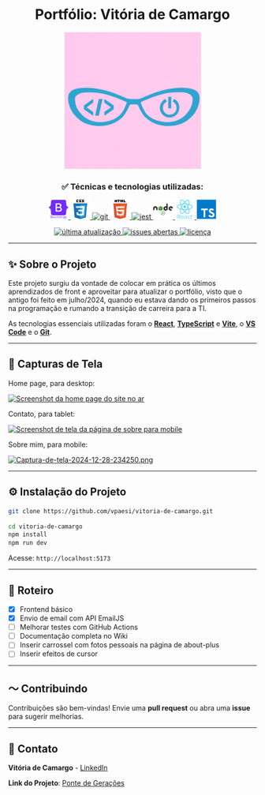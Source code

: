 <div align="center">
  <h1>Portfólio: Vitória de Camargo</h1>

![favicon.ico](/public/img/favicon.ico)
    
<h3 align="center">&#9989 Técnicas e tecnologias utilizadas:</h3>
    <p align="center"> 
        <a 
        href="https://getbootstrap.com" 
        target="_blank" 
        rel="noreferrer"
        > 
        <img 
        src="https://raw.githubusercontent.com/devicons/devicon/master/icons/bootstrap/bootstrap-plain-wordmark.svg" 
        alt="bootstrap" 
        width="40" 
        height="40"
        />
        </a>         
        <a 
        href="https://www.w3schools.com/css/" 
        target="_blank" rel="noreferrer"> 
        <img 
        src="https://raw.githubusercontent.com/devicons/devicon/master/icons/css3/css3-original-wordmark.svg" 
        alt="css3" 
        width="40" 
        height="40"/> 
        </a> 
        <a href="https://git-scm.com/" 
        target="_blank" 
        rel="noreferrer"> 
        <img 
        src="https://www.vectorlogo.zone/logos/git-scm/git-scm-icon.svg" 
        alt="git" 
        width="40" 
        height="40"
        /> 
        </a> 
        <a 
        href="https://www.w3.org/html/" 
        target="_blank" 
        rel="noreferrer"> 
        <img 
        src="https://raw.githubusercontent.com/devicons/devicon/master/icons/html5/html5-original-wordmark.svg" 
        alt="html5" 
        width="40" 
        height="40"
        /> 
        </a> 
        <a 
        href="https://jestjs.io" 
        target="_blank" 
        rel="noreferrer"
        > 
        <img src="https://www.vectorlogo.zone/logos/jestjsio/jestjsio-icon.svg" 
        alt="jest" 
        width="40" 
        height="40"
        /> 
        </a>
        <a 
        href="https://nodejs.org" 
        target="_blank" 
        rel="noreferrer"> 
        <img 
        src="https://raw.githubusercontent.com/devicons/devicon/master/icons/nodejs/nodejs-original-wordmark.svg" 
        alt="nodejs" 
        width="40" 
        height="40"/>
        </a> 
        <a 
        href="https://reactjs.org/" 
        target="_blank" 
        rel="noreferrer"
        > 
        <img 
        src="https://raw.githubusercontent.com/devicons/devicon/master/icons/react/react-original-wordmark.svg" 
        alt="react" 
        width="40" 
        height="40"
        /> 
        </a>
        <a 
        href="https://www.typescriptlang.org/" 
        target="_blank" 
        rel="noreferrer">
        <img 
        src="https://raw.githubusercontent.com/devicons/devicon/master/icons/typescript/typescript-original.svg"
        alt="typescript" 
        width="40" 
        height="40"
        />
        </a>
    </p>
    <p>
        <a 
        href="https://github.com/vpaesi/vitoria-de-camargo/commits"
        >
        <img 
        src="https://img.shields.io/github/last-commit/vpaesi/vitoria-de-camargo" 
        alt="última atualização"
        />
        </a>
        <a 
        href="https://github.com/vpaesi/vitoria-de-camargo/issues/"
        >
        <img 
        src="https://img.shields.io/github/issues/vpaesi/vitoria-de-camargo" 
        alt="issues abertas" 
        />
        </a>
        <a 
        href="https://github.com/vpaesi/vitoria-de-camargo/blob/main/LICENSE"
        >
        <img 
        src="https://img.shields.io/github/license/vpaesi/vitoria-de-camargo" 
        alt="licença" />
        </a>
</p>
</div>

---

<h2>&#10024 Sobre o Projeto</h2>

Este projeto surgiu da vontade de colocar em prática os últimos aprendizados de front e aproveitar para atualizar o portfólio, visto que o antigo foi feito em julho/2024, quando eu estava dando os primeiros passos na programação e rumando a transição de carreira para a TI.

As tecnologias essenciais utilizadas foram o
<a href="https://react.dev/"><b>React</b></a>, <a href="https://react.dev/learn/typescript"><b>TypeScript</b></a> e <a href="https://vitejs.dev/"><b>Vite</b></a>, o <a href="https://code.visualstudio.com/"><b>VS Code</b></a> e o <a href="https://git-scm.com/"><b>Git</b></a>.

---

<h2>&#128248 Capturas de Tela</h2>

Home page, para desktop:

[![Screenshot da home page do site no ar](https://i.postimg.cc/W4T3xzq8/Captura-de-tela-2024-12-28-230721.png)](https://postimg.cc/k2YqbncR)

Contato, para tablet:

[![Screenshot de tela da página de sobre para mobile](https://i.postimg.cc/pTddXSZn/Captura-de-tela-2024-12-28-234127.png)](https://postimg.cc/3yPhtnzK)

Sobre mim, para mobile:

[![Captura-de-tela-2024-12-28-234250.png](https://i.postimg.cc/FRnHfxWC/Captura-de-tela-2024-12-28-234250.png)](https://postimg.cc/k6KmzWdW)

---

<h2> &#9881; Instalação do Projeto</h2>


   ```bash
   git clone https://github.com/vpaesi/vitoria-de-camargo.git
   ```

   ```bash
   cd vitoria-de-camargo
   npm install
   npm run dev
   ```

Acesse:
`http://localhost:5173`

---

<h2>&#129517; Roteiro</h2>

- [x] Frontend básico
- [x] Envio de email com API EmailJS
- [ ] Melhorar testes com GitHub Actions
- [ ] Documentação completa no Wiki
- [ ] Inserir carrossel com fotos pessoais na página de about-plus
- [ ] Inserir efeitos de cursor

---

<h2>&#x301C; Contribuindo</h2>

Contribuições são bem-vindas! Envie uma **pull request** ou abra uma **issue** para sugerir melhorias.

---

## :handshake: Contato

**Vitória de Camargo** - [LinkedIn](https://www.linkedin.com/in/vpaesi/)

**Link do Projeto**: [Ponte de Gerações](https://github.com/vpaesi/vitoria-de-camargo)